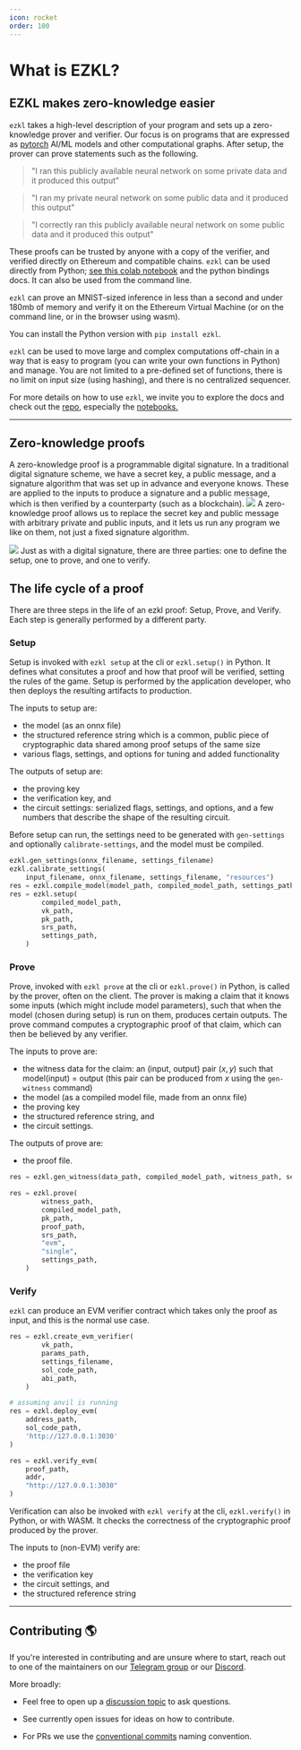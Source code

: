 ```yaml
---
icon: rocket
order: 100
---
```


# What is EZKL?

## EZKL makes zero-knowledge easier
`ezkl` takes a high-level description of your program and sets up a zero-knowledge prover and verifier. Our focus is on programs that are expressed as [pytorch](https://pytorch.org/docs/stable/index.html) AI/ML models and other computational graphs. After setup, the prover can prove statements such as the following.

> "I ran this publicly available neural network on some private data and it produced this output"

> "I ran my private neural network on some public data and it produced this output"

> "I correctly ran this publicly available neural network on some public data and it produced this output"

These proofs can be trusted by anyone with a copy of the verifier, and verified directly on Ethereum and compatible chains. `ezkl` can be used directly from Python; [see this colab notebook](https://colab.research.google.com/drive/1XuXNKqH7axOelZXyU3gpoTOCvFetIsKu?usp=sharing) and the python bindings docs. It can also be used from the command line.

`ezkl` can prove an MNIST-sized inference in less than a second and under 180mb of memory and verify it on the Ethereum Virtual Machine (or on the command line, or in the browser using wasm). 

You can install the Python version with `pip install ezkl`.

`ezkl` can be used to move large and complex computations off-chain in a way that is easy to program (you can write your own functions in Python) and manage. You are not limited to a pre-defined set of functions, there is no limit on input size (using hashing), and there is no centralized sequencer.

For more details on how to use `ezkl`, we invite you to explore the docs and check out the <a href="https://github.com/zkonduit/ezkl" target="_blank">repo</a>, especially the <a href="https://github.com/zkonduit/ezkl/blob/main/examples/notebooks/" target="_blank">notebooks.</a>

----------------------


## Zero-knowledge proofs
A zero-knowledge proof is a programmable digital signature. In a traditional digital signature scheme, we have a secret key, a public message, and a signature algorithm that was set up in advance and everyone knows. These are applied to the inputs to produce a signature and a public message, which is then verified by a counterparty (such as a blockchain). 
![](../assets/before.png) 
A zero-knowledge proof allows us to replace the secret key and public message with arbitrary private and public inputs, and it lets us run any program we like on them, not just a fixed signature algorithm.

![](../assets/after.png) 
Just as with a digital signature, there are three parties: one to define the setup, one to prove, and one to verify.

## The life cycle of a proof

There are three steps in the life of an ezkl proof: Setup, Prove, and Verify. Each step is generally performed by a different party. 

### Setup 
Setup is invoked with `ezkl setup` at the cli or `ezkl.setup()` in Python. It defines what consitutes a proof and how that proof will be verified, setting the rules of the game. Setup is performed by the application developer, who then deploys the resulting artifacts to production. 

The inputs to setup are:
- the model (as an onnx file)
- the structured reference string which is a common, public piece of cryptographic data shared among proof setups of the same size
- various flags, settings, and options for tuning and added functionality

The outputs of setup are:
- the proving key
- the verification key, and
- the circuit settings: serialized flags, settings, and options, and a few numbers that describe the shape of the resulting circuit.

Before setup can run, the settings need to be generated with `gen-settings` and optionally `calibrate-settings`, and the model must be compiled.

```python
ezkl.gen_settings(onnx_filename, settings_filename)
ezkl.calibrate_settings(
    input_filename, onnx_filename, settings_filename, "resources")
res = ezkl.compile_model(model_path, compiled_model_path, settings_path)
res = ezkl.setup(
        compiled_model_path,
        vk_path,
        pk_path,
        srs_path,
        settings_path,
    )
```

### Prove
Prove, invoked with `ezkl prove` at the cli or `ezkl.prove()` in Python, is called by the prover, often on the client. The prover is making a claim that it knows some inputs (which might include model parameters), such that when the model (chosen during setup) is run on them, produces certain outputs. The prove command computes a cryptographic proof of that claim, which can then be believed by any verifier. 

The inputs to prove are:
- the witness data for the claim: an (input, output) pair $(x,y)$ such that model(input) = output (this pair can be produced from $x$ using the `gen-witness` command)
- the model (as a compiled model file, made from an onnx file)
- the proving key
- the structured reference string, and
- the circuit settings.

The outputs of prove are:
- the proof file.

```python
res = ezkl.gen_witness(data_path, compiled_model_path, witness_path, settings_path = settings_path)

res = ezkl.prove(
        witness_path,
        compiled_model_path,
        pk_path,
        proof_path,
        srs_path,
        "evm",
        "single",
        settings_path,
    )
```


### Verify 
`ezkl` can produce an EVM verifier contract which takes only the proof as input, and this is the normal use case.

```python
res = ezkl.create_evm_verifier(
        vk_path,
        params_path,
        settings_filename,
        sol_code_path,
        abi_path,
    )

# assuming anvil is running
res = ezkl.deploy_evm(
    address_path,
    sol_code_path,
    'http://127.0.0.1:3030'
)

res = ezkl.verify_evm(
    proof_path,
    addr,
    "http://127.0.0.1:3030"
)
```

Verification can also be invoked with `ezkl verify` at the cli, `ezkl.verify()` in Python, or with WASM. It checks the correctness of the cryptographic proof produced by the prover.

The inputs to (non-EVM) verify are:
- the proof file
- the verification key
- the circuit settings, and
- the structured reference string


----------------------

## Contributing 🌎

If you're interested in contributing and are unsure where to start, reach out to one of the maintainers on our [Telegram group](https://t.me/+QRzaRvTPIthlYWMx) or our [Discord](https://discord.gg/mqgdwdSgzA). 

More broadly:

- Feel free to open up a [discussion topic](https://github.com/zkonduit/ezkl/discussions) to ask questions.

- See currently open issues for ideas on how to contribute.

- For PRs we use the [conventional commits](https://www.conventionalcommits.org/en/v1.0.0/) naming convention.


